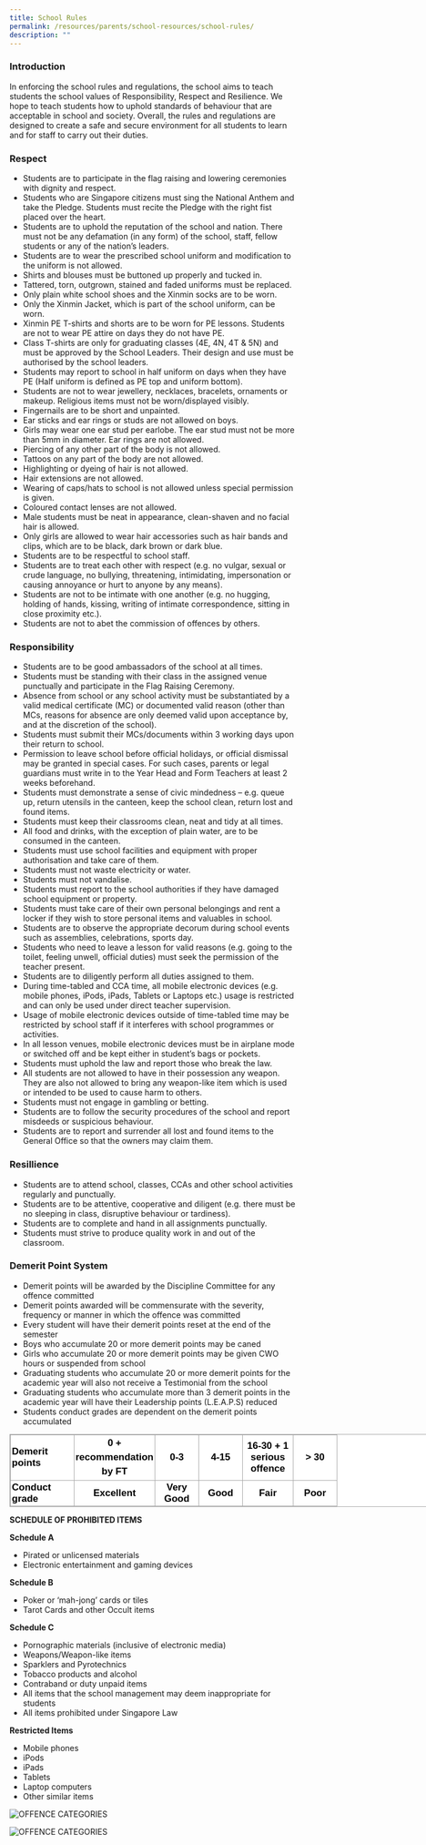 ```yaml
---
title: School Rules
permalink: /resources/parents/school-resources/school-rules/
description: ""
---
```


### Introduction

In enforcing the school rules and regulations, the school aims to teach students the school values of Responsibility, Respect and Resilience. We hope to teach students how to uphold standards of behaviour that are acceptable in school and society. Overall, the rules and regulations are designed to create a safe and secure environment for all students to learn and for staff to carry out their duties.

  

### Respect

*   Students are to participate in the flag raising and lowering ceremonies with dignity and respect.
*   Students who are Singapore citizens must sing the National Anthem and take the Pledge. Students must recite the Pledge with the right fist placed over the heart.
*   Students are to uphold the reputation of the school and nation. There must not be any defamation (in any form) of the school, staff, fellow students or any of the nation’s leaders.
*   Students are to wear the prescribed school uniform and modification to the uniform is not allowed.
*   Shirts and blouses must be buttoned up properly and tucked in.
*   Tattered, torn, outgrown, stained and faded uniforms must be replaced.
*   Only plain white school shoes and the Xinmin socks are to be worn.
*   Only the Xinmin Jacket, which is part of the school uniform, can be worn.
*   Xinmin PE T-shirts and shorts are to be worn for PE lessons. Students are not to wear PE attire on days they do not have PE.
*   Class T-shirts are only for graduating classes (4E, 4N, 4T & 5N) and must be approved by the School Leaders. Their design and use must be authorised by the school leaders.
*   Students may report to school in half uniform on days when they have PE (Half uniform is defined as PE top and uniform bottom).
*   Students are not to wear jewellery, necklaces, bracelets, ornaments or makeup. Religious items must not be worn/displayed visibly.
*   Fingernails are to be short and unpainted.
*   Ear sticks and ear rings or studs are not allowed on boys.
*   Girls may wear one ear stud per earlobe. The ear stud must not be more than 5mm in diameter. Ear rings are not allowed.
*   Piercing of any other part of the body is not allowed.
*   Tattoos on any part of the body are not allowed.
*   Highlighting or dyeing of hair is not allowed.
*   Hair extensions are not allowed.
*   Wearing of caps/hats to school is not allowed unless special permission is given.
*   Coloured contact lenses are not allowed.
*   Male students must be neat in appearance, clean-shaven and no facial hair is allowed.
*   Only girls are allowed to wear hair accessories such as hair bands and clips, which are to be black, dark brown or dark blue.
*   Students are to be respectful to school staff.
*   Students are to treat each other with respect (e.g. no vulgar, sexual or crude language, no bullying, threatening, intimidating, impersonation or causing annoyance or hurt to anyone by any means).
*   Students are not to be intimate with one another (e.g. no hugging, holding of hands, kissing, writing of intimate correspondence, sitting in close proximity etc.).
*   Students are not to abet the commission of offences by others.

  

### Responsibility

*   Students are to be good ambassadors of the school at all times.
*   Students must be standing with their class in the assigned venue punctually and participate in the Flag Raising Ceremony.
*   Absence from school or any school activity must be substantiated by a valid medical certificate (MC) or documented valid reason (other than MCs, reasons for absence are only deemed valid upon acceptance by, and at the discretion of the school).
*   Students must submit their MCs/documents within 3 working days upon their return to school.
*   Permission to leave school before official holidays, or official dismissal may be granted in special cases. For such cases, parents or legal guardians must write in to the Year Head and Form Teachers at least 2 weeks beforehand.
*   Students must demonstrate a sense of civic mindedness – e.g. queue up, return utensils in the canteen, keep the school clean, return lost and found items.
*   Students must keep their classrooms clean, neat and tidy at all times.
*   All food and drinks, with the exception of plain water, are to be consumed in the canteen.
*   Students must use school facilities and equipment with proper authorisation and take care of them.
*   Students must not waste electricity or water.
*   Students must not vandalise.
*   Students must report to the school authorities if they have damaged school equipment or property.
*   Students must take care of their own personal belongings and rent a locker if they wish to store personal items and valuables in school.
*   Students are to observe the appropriate decorum during school events such as assemblies, celebrations, sports day.
*   Students who need to leave a lesson for valid reasons (e.g. going to the toilet, feeling unwell, official duties) must seek the permission of the teacher present.
*   Students are to diligently perform all duties assigned to them.
*   During time-tabled and CCA time, all mobile electronic devices (e.g. mobile phones, iPods, iPads, Tablets or Laptops etc.) usage is restricted and can only be used under direct teacher supervision.
*   Usage of mobile electronic devices outside of time-tabled time may be restricted by school staff if it interferes with school programmes or activities.
*   In all lesson venues, mobile electronic devices must be in airplane mode or switched off and be kept either in student’s bags or pockets.
*   Students must uphold the law and report those who break the law.
*   All students are not allowed to have in their possession any weapon. They are also not allowed to bring any weapon-like item which is used or intended to be used to cause harm to others.
*   Students must not engage in gambling or betting.
*   Students are to follow the security procedures of the school and report misdeeds or suspicious behaviour.
*   Students are to report and surrender all lost and found items to the General Office so that the owners may claim them.

  

### Resillience

*   Students are to attend school, classes, CCAs and other school activities regularly and punctually.
*   Students are to be attentive, cooperative and diligent (e.g. there must be no sleeping in class, disruptive behaviour or tardiness).
*   Students are to complete and hand in all assignments punctually.
*   Students must strive to produce quality work in and out of the classroom.

  

### Demerit Point System

*   Demerit points will be awarded by the Discipline Committee for any offence committed
*   Demerit points awarded will be commensurate with the severity, frequency or manner in which the offence was committed
*   Every student will have their demerit points reset at the end of the semester
*   Boys who accumulate 20 or more demerit points may be caned
*   Girls who accumulate 20 or more demerit points may be given CWO hours or suspended from school
*   Graduating students who accumulate 20 or more demerit points for the academic year will also not receive a Testimonial from the school
*   Graduating students who accumulate more than 3 demerit points in the academic year will have their Leadership points (L.E.A.P.S) reduced
*   Students conduct grades are dependent on the demerit points accumulated

<table class="iveo_table ives_tab_simple3" style="margin: 0px; outline: 0px; padding: 0px; border-collapse: collapse; border: 1px solid rgb(170, 170, 170); color: rgb(0, 0, 0); font-family: Helvetica, sans-serif; font-size: 17px; font-style: normal; font-variant-ligatures: normal; font-variant-caps: normal; font-weight: 400; letter-spacing: normal; orphans: 2; text-align: left; text-transform: none; white-space: normal; widows: 2; word-spacing: 0px; -webkit-text-stroke-width: 0px; background-color: rgb(255, 255, 255); text-decoration-thickness: initial; text-decoration-style: initial; text-decoration-color: initial; width: 840px;"><tbody style="margin: 0px; outline: 0px; padding: 0px;"><tr style="margin: 0px; outline: 0px; padding: 0px;"><td width="107" style="margin: 0px; outline: 0px; padding: 2px; text-align: left; border: 1px solid rgb(170, 170, 170);"><strong style="margin: 0px; outline: 0px; padding: 0px;">Demerit points</strong><br style="margin: 0px; outline: 0px; padding: 0px;"></td><td width="122" style="margin: 0px; outline: 0px; padding: 2px; text-align: center; border: 1px solid rgb(170, 170, 170);"><div style="margin: 0px; outline: 0px; padding: 0px; line-height: 24.99px; color: rgb(0, 0, 0); font-family: Helvetica, sans-serif; font-size: 17px; font-weight: 400; text-align: center;"><strong style="margin: 0px; outline: 0px; padding: 0px; background-color: initial;">0 + recommendation by FT</strong></div></td><td width="72" style="margin: 0px; outline: 0px; padding: 2px; text-align: center; border: 1px solid rgb(170, 170, 170);"><strong style="margin: 0px; outline: 0px; padding: 0px;">0-3</strong><br style="margin: 0px; outline: 0px; padding: 0px;"></td><td width="72" style="margin: 0px; outline: 0px; padding: 2px; text-align: center; border: 1px solid rgb(170, 170, 170);"><strong style="margin: 0px; outline: 0px; padding: 0px;">4-15</strong><br style="margin: 0px; outline: 0px; padding: 0px;"></td><td width="84" style="margin: 0px; outline: 0px; padding: 2px; text-align: center; border: 1px solid rgb(170, 170, 170);"><strong style="margin: 0px; outline: 0px; padding: 0px;">16-30 + 1 serious offence</strong><br style="margin: 0px; outline: 0px; padding: 0px;"></td><td width="72" style="margin: 0px; outline: 0px; padding: 2px; text-align: center; border: 1px solid rgb(170, 170, 170);"><strong style="margin: 0px; outline: 0px; padding: 0px;">&gt; 30</strong><br style="margin: 0px; outline: 0px; padding: 0px;"></td></tr><tr style="margin: 0px; outline: 0px; padding: 0px;"><td width="107" style="margin: 0px; outline: 0px; padding: 2px; text-align: left; border: 1px solid rgb(170, 170, 170);"><strong style="margin: 0px; outline: 0px; padding: 0px;">Conduct grade</strong><br style="margin: 0px; outline: 0px; padding: 0px;"></td><td width="122" style="margin: 0px; outline: 0px; padding: 2px; text-align: center; border: 1px solid rgb(170, 170, 170);"><strong style="margin: 0px; outline: 0px; padding: 0px;">Excellent</strong><br style="margin: 0px; outline: 0px; padding: 0px;"></td><td width="72" style="margin: 0px; outline: 0px; padding: 2px; text-align: center; border: 1px solid rgb(170, 170, 170);"><strong style="margin: 0px; outline: 0px; padding: 0px;">Very Good</strong><br style="margin: 0px; outline: 0px; padding: 0px;"></td><td width="72" style="margin: 0px; outline: 0px; padding: 2px; text-align: center; border: 1px solid rgb(170, 170, 170);"><strong style="margin: 0px; outline: 0px; padding: 0px;">Good</strong><br style="margin: 0px; outline: 0px; padding: 0px;"></td><td width="84" style="margin: 0px; outline: 0px; padding: 2px; text-align: center; border: 1px solid rgb(170, 170, 170);"><strong style="margin: 0px; outline: 0px; padding: 0px;">Fair</strong><br style="margin: 0px; outline: 0px; padding: 0px;"></td><td width="72" style="margin: 0px; outline: 0px; padding: 2px; text-align: center; border: 1px solid rgb(170, 170, 170);"><strong style="margin: 0px; outline: 0px; padding: 0px;">Poor</strong><br style="margin: 0px; outline: 0px; padding: 0px;"></td></tr></tbody></table>

  

**SCHEDULE OF PROHIBITED ITEMS**

  

**Schedule A**

*   Pirated or unlicensed materials
*   Electronic entertainment and gaming devices

  

**Schedule B**

*   Poker or ‘mah-jong’ cards or tiles
*   Tarot Cards and other Occult items

  

**Schedule C**

*   Pornographic materials (inclusive of electronic media)
*   Weapons/Weapon-like items
*   Sparklers and Pyrotechnics
*   Tobacco products and alcohol
*   Contraband or duty unpaid items
*   All items that the school management may deem inappropriate for students
*   All items prohibited under Singapore Law

  

**Restricted Items**

*   Mobile phones
*   iPods
*   iPads
*   Tablets
*   Laptop computers
*   Other similar items

![OFFENCE CATEGORIES](/images/OFFENCE%20CATEGORIES-1.jpeg)

![OFFENCE CATEGORIES](/images/OFFENCE%20CATEGORIES-2.jpeg)